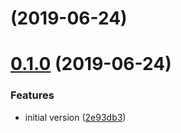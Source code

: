 <a name=""></a>
# [](https://github.com/k911/alertmanager-webhook-forwarder/compare/v0.1.0...v) (2019-06-24)



<a name="0.1.0"></a>
# [0.1.0](https://github.com/k911/alertmanager-webhook-forwarder/compare/2e93db3...v0.1.0) (2019-06-24)


### Features

* initial version ([2e93db3](https://github.com/k911/alertmanager-webhook-forwarder/commit/2e93db3))



